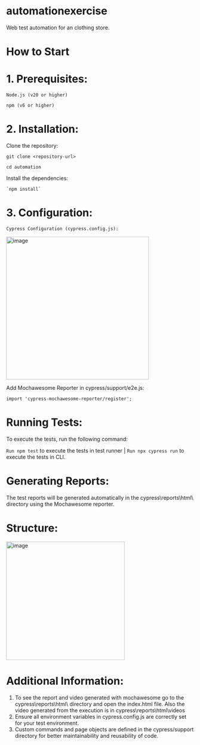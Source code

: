 # automationexercise
Web test automation for an clothing store.

# How to Start

# 1. Prerequisites:

    Node.js (v20 or higher)

    npm (v6 or higher)

# 2. Installation:

   Clone the repository:

   `git clone <repository-url>`

   `cd automation`

   Install the dependencies:

    `npm install`

# 3. Configuration:

    Cypress Configuration (cypress.config.js):




<img width="382" alt="image" src="https://github.com/JuniorMendez/automationexercise/assets/30270548/7334f3da-2782-444e-a36c-ce8d52b3a00a">



Add Mochawesome Reporter in cypress/support/e2e.js:

 `import 'cypress-mochawesome-reporter/register'; `




# Running Tests:

  To execute the tests, run the following command:

  `Run npm test` to execute the tests in test runner | `Run npx cypress run` to execute the tests in CLI.

# Generating Reports:

  The test reports will be generated automatically in the cypress\reports\html\ directory using the Mochawesome reporter.


# Structure:



<img width="317" alt="image" src="https://github.com/JuniorMendez/automationexercise/assets/30270548/e382cf9f-7273-4db7-9cc7-b56f0c3e835d">



# Additional Information:

1. To see the report and video generated with mochawesome go to the cypress\reports\html\ directory and open the index.html file. Also the video generated from the execution is in cypress\reports\html\videos
2. Ensure all environment variables in cypress.config.js are correctly set for your test environment.
3. Custom commands and page objects are defined in the cypress/support directory for better maintainability and reusability of code.


